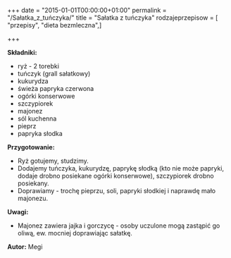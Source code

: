 +++
date = "2015-01-01T00:00:00+01:00"
permalink = "/Sałatka_z_tuńczyka/"
title = "Sałatka z tuńczyka"
rodzajeprzepisow = [ "przepisy", "dieta bezmleczna",]

+++

**Składniki:**

-   ryż - 2 torebki
-   tuńczyk (grall sałatkowy)
-   kukurydza
-   świeża papryka czerwona
-   ogórki konserwowe
-   szczypiorek
-   majonez
-   sól kuchenna
-   pieprz
-   papryka słodka

**Przygotowanie:**

-   Ryż gotujemy, studzimy.
-   Dodajemy tuńczyka, kukurydzę, paprykę słodką (kto nie może papryki, dodaje drobno posiekane ogórki konserwowe), szczypiorek drobno posiekany.
-   Doprawiamy - trochę pieprzu, soli, papryki słodkiej i naprawdę mało majonezu.

**Uwagi:**

-   Majonez zawiera jajka i gorczycę - osoby uczulone mogą zastąpić go oliwą, ew. mocniej doprawiając sałatkę.

**Autor:** Megi
